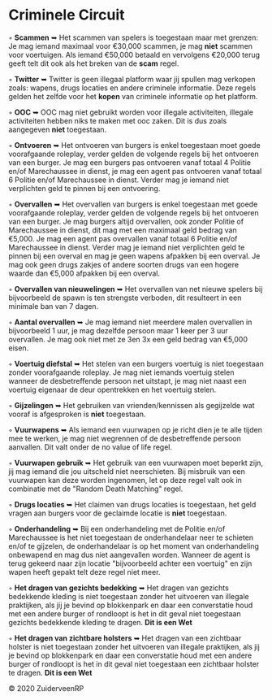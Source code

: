 # Criminele Circuit

◦ <b>Scammen</b> ➥ Het scammen van spelers is toegestaan maar met grenzen: Je mag iemand maximaal voor €30,000 scammen, je mag <b>niet</b> scammen voor voertuigen. Als iemand €50,000 betaald en vervolgens €20,000 terug geeft telt dit ook als het breken van de <b>scam</b> regel.

◦ <b>Twitter</b> ➥ Twitter is geen illegaal platform waar jij spullen mag verkopen zoals: wapens, drugs locaties en andere criminele informatie. Deze regels gelden het zelfde voor het <b>kopen</b> van criminele informatie op het platform.

◦ <b>OOC</b> ➥ OOC mag niet gebruikt worden voor illegale activiteiten, illegale activiteiten hebben niks te maken met ooc zaken. Dit is dus zoals aangegeven <b>niet</b> toegestaan.

◦ <b>Ontvoeren</b> ➥ Het ontvoeren van burgers is enkel toegestaan moet goede voorafgaande roleplay, verder gelden de volgende regels bij het ontvoeren van een burger. Je mag een burgers pas ontvoeren vanaf totaal 4 Politie en/of Marechaussee in dienst, je mag een agent pas ontvoeren vanaf totaal 6 Politie en/of Marechaussee in dienst. Verder mag je iemand niet verplichten geld te pinnen bij een ontvoering.

◦ <b>Overvallen</b> ➥ Het overvallen van burgers is enkel toegestaan met goede voorafgaande roleplay, verder gelden de volgende regels bij het ontvoeren van een burger. Je mag burgers altijd overvallen, ook zonder Politie of Marechaussee in dienst, dit mag met een maximaal geld bedrag van €5,000. Je mag een agent pas overvallen vanaf totaal 6 Politie en/of Marechaussee in dienst. Verder mag je iemand niet verplichten geld te pinnen bij een overval en mag je geen wapens afpakken bij een overval. Je mag ook geen drugs zakjes of andere soorten drugs van een hogere waarde dan €5,000 afpakken bij een overval.

◦ <b>Overvallen van nieuwelingen</b> ➥ Het overvallen van net nieuwe spelers bij bijvoorbeeld de spawn is ten strengste verboden, dit resulteert in een minimale ban van 7 dagen.

◦ <b>Aantal overvallen</b> ➥ Je mag iemand niet meerdere malen overvallen in bijvoorbeeld 1 uur, je mag dezelfde persoon maar 1 keer per 3 uur overvallen. Je mag ook niet met ze 3en 3x een geld bedrag van €5,000 eisen.

◦ <b>Voertuig diefstal</b> ➥ Het stelen van een burgers voertuig is niet toegestaan zonder voorafgaande roleplay. Je mag niet iemands voertuig stelen wanneer de desbetreffende persoon net uitstapt, je mag niet naast een voertuig eigenaar de deur opentrekken en het voertuig stelen.

◦ <b>Gijzelingen</b> ➥ Het gebruiken van vrienden/kennissen als gegijzelde wat vooraf is afgesproken is <b>niet</b> toegestaan. 

◦ <b>Vuurwapens</b> ➥ Als iemand een vuurwapen op je richt dien je te alle tijden mee te werken, je mag niet wegrennen of de desbetreffende persoon aanvallen. Dit valt onder de no value of life regel.

◦ <b>Vuurwapen gebruik</b> ➥ Het gebruik van een vuurwapen moet beperkt zijn, jij mag iemand die jou uitscheld niet neerschieten. Bij misbruik van een vuurwapen kan deze worden ingenomen, let op deze regel valt ook in combinatie met de "Random Death Matching" regel.

◦ <b>Drugs locaties</b> ➥ Het claimen van drugs locaties is toegestaan, het geld vragen aan burgers voor de geclaimde locatie is <b>niet</b> toegestaan.

◦ <b>Onderhandeling</b> ➥ Bij een onderhandeling met de Politie en/of Marechaussee is het niet toegestaan de onderhandelaar neer te schieten en/of te gijzelen, de onderhandelaar is op het moment van onderhandeling onbewapend en mag dus niet aangevallen worden. Wanneer de agent is terug gekeerd naar zijn locatie "bijvoorbeeld achter een voertuig" en zijn wapen heeft gepakt telt deze regel niet meer.

◦ <b>Het dragen van gezichts bedekking</b> ➥ Het dragen van gezichts bedekkende kleding is niet toegestaan zonder het uitvoeren van illegale praktijken, als jij je bevind op blokkenpark en daar een converstatie houd met een andere burger of rondloopt is het in dit geval niet toegestaan gezichts bedekkende kleding te dragen. <b>Dit is een Wet</b>

◦ <b>Het dragen van zichtbare holsters</b> ➥ Het dragen van een zichtbaar holster is niet toegestaan zonder het uitvoeren van illegale praktijken, als jij je bevind op blokkenpark en daar een converstatie houd met een andere burger of rondloopt is het in dit geval niet toegestaan een zichtbaar holster te dragen. <b>Dit is een Wet</b>

© 2020 ZuiderveenRP
